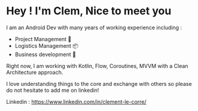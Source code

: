 # Hey ! I'm Clem, Nice to meet you

I am an Android Dev with many years of working experience including :
- Project Management 📔
- Logistics Management 📦
- Business development 🎯

Right now, I am working with Kotlin, Flow, Coroutines, MVVM with a Clean Architecture approach.

I love understanding things to the core and exchange with others so please do not hesitate to add me on linkedin!

Linkedin : https://www.linkedin.com/in/clement-le-corre/


